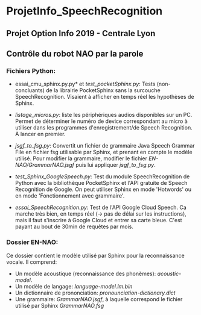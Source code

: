 # ProjetInfo_SpeechRecognition
## Projet Option Info 2019 - Centrale Lyon
## Contrôle du robot NAO par la parole

### Fichiers Python:
* essai_cmu_sphinx.py.py* et *test_pocketSphinx.py*: Tests (non-concluants) de la librairie PocketSphinx sans la surcouche SpeechRecognition. Visaient à afficher en temps réel les hypothèses de Sphinx.

* *listage_micros.py*: liste les périphériques audios disponibles sur un PC. Permet de déterminer le numéro de device correspondant au micro à utiliser dans les programmes d'enregistrement/de Speech Recognition. À lancer en premier.

* *jsgf_to_fsg.py*: Convertit un fichier de grammaire Java Speech Grammar File en fichier fsg utilisable par Sphinx, et prenant en compte le modèle utilisé. Pour modifier la grammaire, modifier le fichier *EN-NAO/GrammarNAO.jsgf* puis lui appliquer *jsgf_to_fsg.py*.

* *test_Sphinx_GoogleSpeech.py*: Test du module SpeechRecognition de Python avec la bibliothèque PocketSphinx et l'API gratuite de Speech Recognition de Google. On peut utiliser Sphinx en mode 'Hotwords' ou en mode 'Fonctionnement avec grammaire'.

* *essai_SpeechRecognition.py*: Test de l'API Google Cloud Speech. Ca marche très bien, en temps réel (-> pas de délai sur les instructions), mais il faut s'inscrire à Google Cloud et entrer sa carte bleue. C'est payant au bout de 30min de requêtes par mois.

### Dossier EN-NAO:
Ce dossier contient le modèle utilisé par Sphinx pour la reconnaissance vocale. Il comprend:
* Un modèle acoustique (reconnaissance des phonèmes): *acoustic-model*.
* Un modèle de langage: *language-model.lm.bin*
* Un dictionnaire de prononciation: *pronounciation-dictionary.dict*
* Une grammaire: *GrammarNAO.jsgf*, à laquelle correspond le fichier utilisé par Sphinx *GrammarNAO.fsg*
